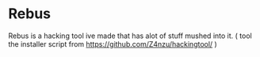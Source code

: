 # Rebus
Rebus is a hacking tool ive made that has alot of stuff mushed into it. ( tool the installer script from https://github.com/Z4nzu/hackingtool/ )
